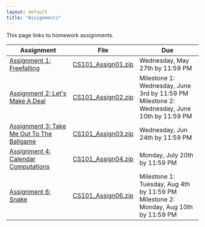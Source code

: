 ```yaml
---
layout: default
title: "Assignments"
---
```


This page links to homework assignments.

Assignment | File | Due
---------- | ---- | ---
[Assignment 1: Freefalling](assign01.html) | [CS101\_Assign01.zip](CS101_Assign01.zip) | Wednesday, May 27th by 11:59 PM
[Assignment 2: Let's Make A Deal](assign02.html) | [CS101\_Assign02.zip](CS101_Assign02.zip) | Milestone 1: Wednesday, June 3rd by 11:59 PM<br>Milestone 2: Wednesday, June 10th by 11:59 PM
[Assignment 3: Take Me Out To The Ballgame](assign03.html) | [CS101\_Assign03.zip](CS101_Assign03.zip) | Wednesday, Jun 24th by 11:59 PM
[Assignment 4: Calendar Computations](assign04.html) | [CS101\_Assign04.zip](CS101_Assign04.zip) | Monday, July 20th by 11:59 PM
[Assignment 6: Snake](assign06.html) | [CS101\_Assign06.zip](CS101_Assign06.zip) | Milestone 1: Tuesday, Aug 4th by 11:59 PM<br>Milestone 2: Monday, Aug 10th by 11:59 PM

<!--
[Assignment 5: Conway's Game of Life](assign05.html) | [CS101\_Assign05.zip](CS101_Assign05.zip) | Milestone 1: <strike>Friday, April 10th</strike> Monday, April 13th by 11:59 PM<br>Milestone 2: <strike>Friday, April 17th</strike> Monday, April 20th by 11:59 PM
-->

<!-- vim:set wrap: ­-->
<!-- vim:set linebreak: -->
<!-- vim:set nolist: -->

